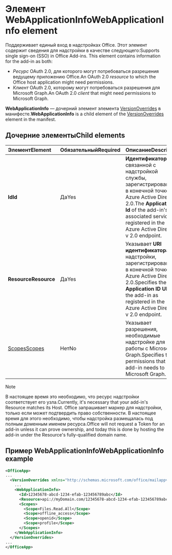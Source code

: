 # <a name="webapplicationinfo-element"></a><span data-ttu-id="47656-101">Элемент WebApplicationInfo</span><span class="sxs-lookup"><span data-stu-id="47656-101">WebApplicationInfo element</span></span>

<span data-ttu-id="47656-102">Поддерживает единый вход в надстройках Office. Этот элемент содержит сведения для надстройки в качестве следующего:</span><span class="sxs-lookup"><span data-stu-id="47656-102">Supports single sign-on (SSO) in Office Add-ins. This element contains information for the add-in as both:</span></span>

- <span data-ttu-id="47656-103">*Ресурс* OAuth 2.0, для которого могут потребоваться разрешения ведущему приложению Office.</span><span class="sxs-lookup"><span data-stu-id="47656-103">An OAuth 2.0 *resource* to which the Office host application might need permissions.</span></span>
- <span data-ttu-id="47656-104">*Клиент* OAuth 2.0, которому могут потребоваться разрешения для Microsoft Graph.</span><span class="sxs-lookup"><span data-stu-id="47656-104">An OAuth 2.0 *client* that might need permissions to Microsoft Graph.</span></span>

<span data-ttu-id="47656-105">**WebApplicationInfo** — дочерний элемент элемента [VersionOverrides](versionoverrides.md) в манифесте.</span><span class="sxs-lookup"><span data-stu-id="47656-105">**WebApplicationInfo** is a child element of the [VersionOverrides](versionoverrides.md) element in the manifest.</span></span>  

## <a name="child-elements"></a><span data-ttu-id="47656-106">Дочерние элементы</span><span class="sxs-lookup"><span data-stu-id="47656-106">Child elements</span></span>

|  <span data-ttu-id="47656-107">Элемент</span><span class="sxs-lookup"><span data-stu-id="47656-107">Element</span></span> |  <span data-ttu-id="47656-108">Обязательный</span><span class="sxs-lookup"><span data-stu-id="47656-108">Required</span></span>  |  <span data-ttu-id="47656-109">Описание</span><span class="sxs-lookup"><span data-stu-id="47656-109">Description</span></span>  |
|:-----|:-----|:-----|
|  <span data-ttu-id="47656-110">**Id**</span><span class="sxs-lookup"><span data-stu-id="47656-110">**Id**</span></span>    |  <span data-ttu-id="47656-111">Да</span><span class="sxs-lookup"><span data-stu-id="47656-111">Yes</span></span>   |  <span data-ttu-id="47656-112">**Идентификатор** связанной с надстройкой службы, зарегистрированный в конечной точке Azure Active Directory 2.0.</span><span class="sxs-lookup"><span data-stu-id="47656-112">The **Application Id** of the add-in's associated service as registered in the Azure Active Directory v 2.0 endpoint.</span></span>|
|  <span data-ttu-id="47656-113">**Resource**</span><span class="sxs-lookup"><span data-stu-id="47656-113">**Resource**</span></span>  |  <span data-ttu-id="47656-114">Да</span><span class="sxs-lookup"><span data-stu-id="47656-114">Yes</span></span>   |  <span data-ttu-id="47656-115">Указывает **URI идентификатора** надстройки, зарегистрированный в конечной точке Azure Active Directory 2.0.</span><span class="sxs-lookup"><span data-stu-id="47656-115">Specifies the **Application ID URI** of the add-in as registered in the Azure Active Directory v 2.0 endpoint.</span></span>|
|  [<span data-ttu-id="47656-116">Scopes</span><span class="sxs-lookup"><span data-stu-id="47656-116">Scopes</span></span>](scopes.md)                |  <span data-ttu-id="47656-117">Нет</span><span class="sxs-lookup"><span data-stu-id="47656-117">No</span></span>  |  <span data-ttu-id="47656-118">Указывает разрешения, необходимые надстройке для работы с Microsoft Graph.</span><span class="sxs-lookup"><span data-stu-id="47656-118">Specifies the permissions that the add-in needs to Microsoft Graph.</span></span>  |

> [!NOTE] 
> <span data-ttu-id="47656-119">В настоящее время это необходимо, что ресурс надстройки соответствует его узла.</span><span class="sxs-lookup"><span data-stu-id="47656-119">Currently, it's necessary that your add-in's Resource matches its Host.</span></span> <span data-ttu-id="47656-120">Office запрашивает маркер для надстройки, только если может подтвердить право собственности. В настоящее время для этого необходимо, чтобы надстройка размещалась под полным доменным именем ресурса.</span><span class="sxs-lookup"><span data-stu-id="47656-120">Office will not request a Token for an add-in unless it can prove ownership, and today this is done by hosting the add-in under the Resource's fully-qualified domain name.</span></span>

## <a name="webapplicationinfo-example"></a><span data-ttu-id="47656-121">Пример WebApplicationInfo</span><span class="sxs-lookup"><span data-stu-id="47656-121">WebApplicationInfo example</span></span>

```xml
<OfficeApp>
...
  <VersionOverrides xmlns="http://schemas.microsoft.com/office/mailappversionoverrides" xsi:type="VersionOverridesV1_0">
    ...
    <WebApplicationInfo>
      <Id>12345678-abcd-1234-efab-123456789abc</Id>
      <Resource>api://myDomain.com/12345678-abcd-1234-efab-123456789abc<Resource>
      <Scopes>
        <Scope>Files.Read.All</Scope>
        <Scope>offline_access</Scope>
        <Scope>openid</Scope>
        <Scope>profile</Scope>        
      </Scopes>
    </WebApplicationInfo>
  </VersionOverrides>
...
</OfficeApp>
```
